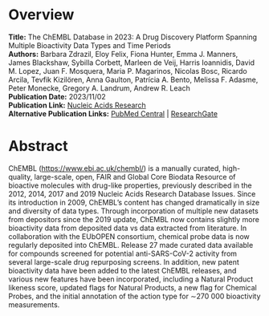# Overview
**Title:** The ChEMBL Database in 2023: A Drug Discovery Platform Spanning Multiple Bioactivity Data Types and Time
Periods<br>
**Authors:** Barbara Zdrazil, Eloy Felix, Fiona Hunter, Emma J. Manners, James Blackshaw, Sybilla Corbett, Marleen de
Veij, Harris Ioannidis, David M. Lopez, Juan F. Mosquera, Maria P. Magarinos, Nicolas Bosc, Ricardo Arcila, Tevfik
Kizilören, Anna Gaulton, Patrícia A. Bento, Melissa F. Adasme, Peter Monecke, Gregory A. Landrum, Andrew R. Leach<br>
**Publication Date:** 2023/11/02<br>
**Publication Link:** [Nucleic Acids Research](https://academic.oup.com/nar/article/52/D1/D1180/7337608)<br>
**Alternative Publication Links:** [PubMed Central](https://www.ncbi.nlm.nih.gov/pmc/articles/PMC10767899) |
[ResearchGate](https://www.researchgate.net/publication/375456070_The_ChEMBL_Database_in_2023_a_drug_discovery_platform_spanning_multiple_bioactivity_data_types_and_time_periods)


# Abstract
ChEMBL (https://www.ebi.ac.uk/chembl/) is a manually curated, high-quality, large-scale, open, FAIR and Global Core
Biodata Resource of bioactive molecules with drug-like properties, previously described in the 2012, 2014, 2017 and 2019
Nucleic Acids Research Database Issues. Since its introduction in 2009, ChEMBL’s content has changed dramatically in
size and diversity of data types. Through incorporation of multiple new datasets from depositors since the 2019 update,
ChEMBL now contains slightly more bioactivity data from deposited data vs data extracted from literature. In
collaboration with the EUbOPEN consortium, chemical probe data is now regularly deposited into ChEMBL. Release 27 made
curated data available for compounds screened for potential anti-SARS-CoV-2 activity from several large-scale drug
repurposing screens. In addition, new patent bioactivity data have been added to the latest ChEMBL releases, and various
new features have been incorporated, including a Natural Product likeness score, updated flags for Natural Products, a
new flag for Chemical Probes, and the initial annotation of the action type for ∼270 000 bioactivity measurements.
